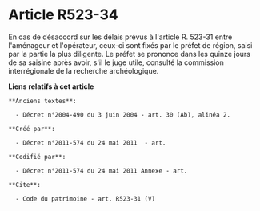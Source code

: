 # Article R523-34

En cas de désaccord sur les délais prévus à l'article R. 523-31 entre l'aménageur et l'opérateur, ceux-ci sont fixés par le
préfet de région, saisi par la partie la plus diligente. Le préfet se prononce dans les quinze jours de sa saisine après
avoir, s'il le juge utile, consulté la commission interrégionale de la recherche archéologique.

**Liens relatifs à cet article**

	**Anciens textes**:

	  - Décret n°2004-490 du 3 juin 2004 - art. 30 (Ab), alinéa 2.

	**Créé par**:

	  - Décret n°2011-574 du 24 mai 2011  - art.

	**Codifié par**:

	  - Décret n°2011-574 du 24 mai 2011 Annexe - art.

	**Cite**:

	  - Code du patrimoine - art. R523-31 (V)
